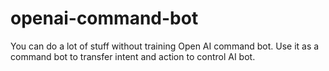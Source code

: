 # openai-command-bot
You can do a lot of stuff without training Open AI command bot. Use it as a command bot to transfer intent and action to control AI bot.
